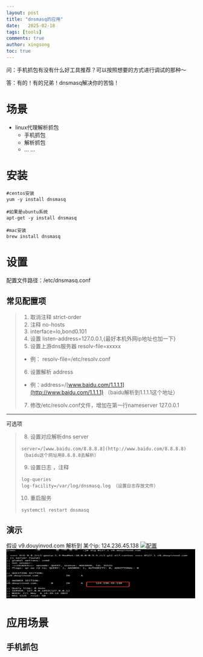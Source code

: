 ```yaml
---
layout: post
title: "dnsmasq的应用"
date:   2025-02-18
tags: [tools]
comments: true
author: xingsong
toc: true
---
```


问：手机抓包有没有什么好工具推荐？可以按照想要的方式进行调试的那种～

答：有的！有的兄弟！dnsmasq解决你的苦恼！

<!-- more -->

# 场景

- linux代理解析抓包
  - 手机抓包
  - 解析抓包
  - ... ...

# 安装

```shell
#centos安装
yum -y install dnsmasq

#如果是ubuntu系统
apt-get -y install dnsmasq

#mac安装
brew install dnsmasq
```

# 设置

配置文件路径：/etc/dnsmasq.conf

## 常见配置项

> 1. 取消注释 strict-order
> 2. 注释 no-hosts
> 3. interface=lo,bond0.101
> 4. 设置 listen-address=127.0.0.1,{最好本机外网ip地址也加一下}
> 5. 设置上游dns服务器 resolv-file=xxxxx
> 	- 例： resolv-file=/etc/resolv.conf
> 6. 设置解析 address
> 	- 例：address=/[www.baidu.com/1.1.1.1](http://www.baidu.com/1.1.1.1) （baidu解析到1.1.1.1这个地址）
> 7. 修改/etc/resolv.conf文件，增加在第一行nameserver 127.0.0.1

***

可选项
> 8. 设置对应解析dns server
> ```shell
> server=/[www.baidu.com/8.8.8.8](http://www.baidu.com/8.8.8.8) （baidu这个网址用8.8.8.8去解析）
> ```
> 9. 设置日志 ，注释
> ```shell
> log-queries  
> log-facility=/var/log/dnsmasq.log （设置日志存放文件）
> ```
> 10. 重启服务
> ```shell
> systemctl restart dnsmasq
> ```

## 演示

假设 v9.douyinvod.com 解析到 某个ip: 124.236.45.138
<a href="/images/2025-02-18-dnsmasq/dispostion.png" data-lightbox="image-1" data-title="配置">
  <img src="/images/2025-02-18-dnsmasq/dispostion-small.png" alt="配置" id="myImage">
</a>
<img src="/images/2025-02-18-dnsmasq/dig.png" alt="dig" width="500" height="130">

# 应用场景

## 手机抓包


<script>
lightbox.option({
  'onShown': function (e) {
    var image = document.getElementById('myImage');
    image.src = e.link.href; // 替换为大图
  },
  'onClosed': function (e) {
    var image = document.getElementById('myImage');
    image.src = '/images/2025-02-18-dnsmasq/dispostion-small.png'; // 恢复为小图
  }
});
</script>